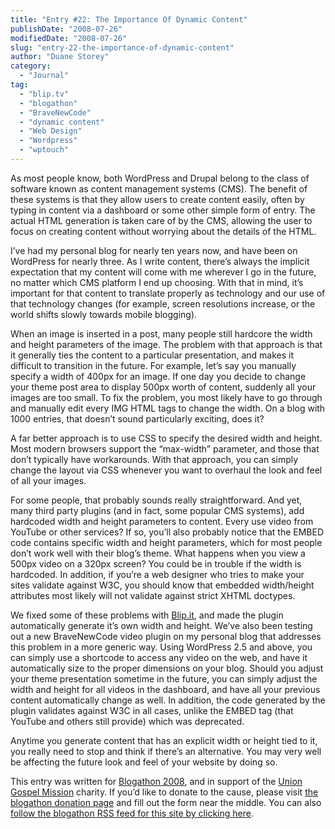 ```yaml
---
title: "Entry #22: The Importance Of Dynamic Content"
publishDate: "2008-07-26"
modifiedDate: "2008-07-26"
slug: "entry-22-the-importance-of-dynamic-content"
author: "Duane Storey"
category:
  - "Journal"
tag:
  - "blip.tv"
  - "blogathon"
  - "BraveNewCode"
  - "dynamic content"
  - "Web Design"
  - "Wordpress"
  - "wptouch"
---
```


As most people know, both WordPress and Drupal belong to the class of software known as content management systems (CMS). The benefit of these systems is that they allow users to create content easily, often by typing in content via a dashboard or some other simple form of entry. The actual HTML generation is taken care of by the CMS, allowing the user to focus on creating content without worrying about the details of the HTML.

I’ve had my personal blog for nearly ten years now, and have been on WordPress for nearly three. As I write content, there’s always the implicit expectation that my content will come with me wherever I go in the future, no matter which CMS platform I end up choosing. With that in mind, it’s important for that content to translate properly as technology and our use of that technology changes (for example, screen resolutions increase, or the world shifts slowly towards mobile blogging).

When an image is inserted in a post, many people still hardcore the width and height parameters of the image. The problem with that approach is that it generally ties the content to a particular presentation, and makes it difficult to transition in the future. For example, let’s say you manually specify a width of 400px for an image. If one day you decide to change your theme post area to display 500px worth of content, suddenly all your images are too small. To fix the problem, you most likely have to go through and manually edit every IMG HTML tags to change the width. On a blog with 1000 entries, that doesn’t sound particularly exciting, does it?

A far better approach is to use CSS to specify the desired width and height. Most modern browsers support the “max-width” parameter, and those that don’t typically have workarounds. With that approach, you can simply change the layout via CSS whenever you want to overhaul the look and feel of all your images.

For some people, that probably sounds really straightforward. And yet, many third party plugins (and in fact, some popular CMS systems), add hardcoded width and height parameters to content. Every use video from YouTube or other services? If so, you’ll also probably notice that the EMBED code contains specific width and height parameters, which for most people don’t work well with their blog’s theme. What happens when you view a 500px video on a 320px screen? You could be in trouble if the width is hardcoded. In addition, if you’re a web designer who tries to make your sites validate against W3C, you should know that embedded width/height attributes most likely will not validate against strict XHTML doctypes.

We fixed some of these problems with [Blip.it](http://www.bravenewcode.com), and made the plugin automatically generate it’s own width and height. We’ve also been testing out a new BraveNewCode video plugin on my personal blog that addresses this problem in a more generic way. Using WordPress 2.5 and above, you can simply use a shortcode to access any video on the web, and have it automatically size to the proper dimensions on your blog. Should you adjust your theme presentation sometime in the future, you can simply adjust the width and height for all videos in the dashboard, and have all your previous content automatically change as well. In addition, the code generated by the plugin validates against W3C in all cases, unlike the EMBED tag (that YouTube and others still provide) which was deprecated.

Anytime you generate content that has an explicit width or height tied to it, you really need to stop and think if there’s an alternative. You may very well be affecting the future look and feel of your website by doing so.

This entry was written for [Blogathon 2008](http://www.migratorynerd.com/tag/blogathon), and in support of the [Union Gospel Mission](http://ugm.ca) charity. If you’d like to donate to the cause, please visit [the blogathon donation page](http://miss604.com/blogathon) and fill out the form near the middle. You can also [follow the blogathon RSS feed for this site by clicking here](http://www.migratorynerd.com/tag/blogathon/feed).